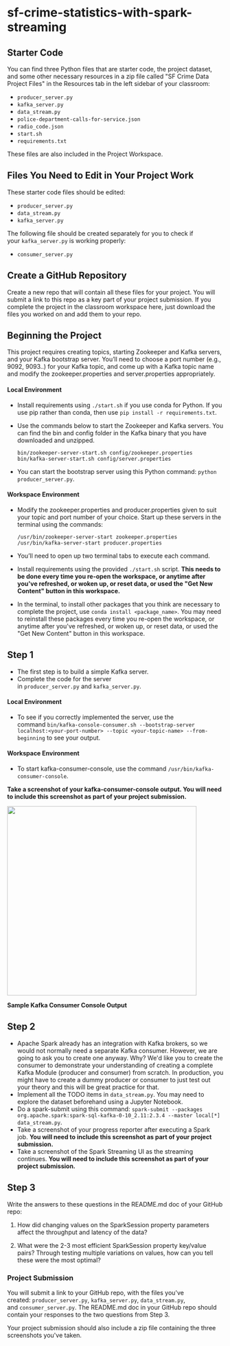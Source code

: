 # sf-crime-statistics-with-spark-streaming

<div>
<div class="index--container--2OwOl">
<div class="index--atom--lmAIo layout--content--3Smmq">
<div class="image-atom--image-atom--1XDdu" tabindex="0" role="button" aria-label="Show Image Fullscreen">
<div class="image-atom-content--CDPca">
<div class="image-and-annotations-container--1U01s">
<div>
<div class="index--container--2OwOl">
<div class="index--atom--lmAIo layout--content--3Smmq">
<div class="ltr">
<div class="index-module--markdown--2MdcR ureact-markdown ">
<h2 id="starter-code">Starter Code</h2>
<p>You can find three Python files that are starter code, the project dataset, and some other necessary resources in a zip file called "SF Crime Data Project Files" in the Resources tab in the left sidebar of your classroom:</p>
<ul>
<li><code>producer_server.py</code></li>
<li><code>kafka_server.py</code></li>
<li><code>data_stream.py</code></li>
<li><code>police-department-calls-for-service.json</code></li>
<li><code>radio_code.json</code></li>
<li><code>start.sh</code></li>
<li><code>requirements.txt</code></li>
</ul>
<p>These files are also included in the Project Workspace.</p>
</div>
</div>
</div>
</div>
</div>
<div>
<div class="index--container--2OwOl">
<div class="index--atom--lmAIo layout--content--3Smmq">
<div class="ltr">
<div class="index-module--markdown--2MdcR ureact-markdown ">
<h2 id="files-you-need-to-edit-in-your-project-work">Files You Need to Edit in Your Project Work</h2>
<p>These starter code files should be edited:</p>
<ul>
<li><code>producer_server.py</code></li>
<li><code>data_stream.py</code></li>
<li><code>kafka_server.py</code></li>
</ul>
<p>The following file should be created separately for you to check if your&nbsp;<code>kafka_server.py</code>&nbsp;is working properly:</p>
<ul>
<li><code>consumer_server.py</code></li>
</ul>
<h2 id="create-a-github-repository">Create a GitHub Repository</h2>
<p>Create a new repo that will contain all these files for your project. You will submit a link to this repo as a key part of your project submission. If you complete the project in the classroom workspace here, just download the files you worked on and add them to your repo.</p>
</div>
</div>
</div>
</div>
</div>
<div>
<div class="index--container--2OwOl">
<div class="index--atom--lmAIo layout--content--3Smmq">
<div class="ltr">
<div class="index-module--markdown--2MdcR ureact-markdown ">
<h2 id="beginning-the-project">Beginning the Project</h2>
<p>This project requires creating topics, starting Zookeeper and Kafka servers, and your Kafka bootstrap server. You&rsquo;ll need to choose a port number (e.g., 9092, 9093..) for your Kafka topic, and come up with a Kafka topic name and modify the zookeeper.properties and server.properties appropriately.</p>
<h4 id="local-environment">Local Environment</h4>
<ul>
<li>
<p>Install requirements using&nbsp;<code>./start.sh</code>&nbsp;if you use conda for Python. If you use pip rather than conda, then use&nbsp;<code>pip install -r requirements.txt</code>.</p>
</li>
<li>
<p>Use the commands below to start the Zookeeper and Kafka servers. You can find the bin and config folder in the Kafka binary that you have downloaded and unzipped.</p>
<pre><code>bin/zookeeper-server-<span class="hljs-operator"><span class="hljs-keyword">start</span>.sh config/zookeeper.properties
<span class="hljs-keyword">bin</span>/kafka-<span class="hljs-keyword">server</span>-<span class="hljs-keyword">start</span>.sh config/<span class="hljs-keyword">server</span>.properties</span>
</code></pre>
</li>
<li>You can start the bootstrap server using this Python command:&nbsp;<code>python producer_server.py</code>.</li>
</ul>
<h4 id="workspace-environment">Workspace Environment</h4>
<ul>
<li>Modify the zookeeper.properties and producer.properties given to suit your topic and port number of your choice. Start up these servers in the terminal using the commands:
<pre><code>/usr/bin/zookeeper-server-<span class="hljs-operator"><span class="hljs-keyword">start</span> zookeeper.properties
/usr/<span class="hljs-keyword">bin</span>/kafka-<span class="hljs-keyword">server</span>-<span class="hljs-keyword">start</span> producer.properties</span>
</code></pre>
</li>
<li>
<p>You&rsquo;ll need to open up two terminal tabs to execute each command.</p>
</li>
<li>
<p>Install requirements using the provided&nbsp;<code>./start.sh</code>&nbsp;script.&nbsp;<strong>This needs to be done every time you re-open the workspace, or anytime after you've refreshed, or woken up, or reset data, or used the "Get New Content" button in this workspace.</strong></p>
</li>
<li>
<p>In the terminal, to install other packages that you think are necessary to complete the project, use&nbsp;<code>conda install &lt;package_name&gt;</code>. You may need to reinstall these packages every time you re-open the workspace, or anytime after you've refreshed, or woken up, or reset data, or used the "Get New Content" button in this workspace.</p>
</li>
</ul>
</div>
</div>
</div>
</div>
</div>
<div>
<div class="index--container--2OwOl">
<div class="index--atom--lmAIo layout--content--3Smmq">
<div class="ltr">
<div class="index-module--markdown--2MdcR ureact-markdown ">
<h2 id="step-1">Step 1</h2>
<ul>
<li>The first step is to build a simple Kafka server.</li>
<li>Complete the code for the server in&nbsp;<code>producer_server.py</code>&nbsp;and&nbsp;<code>kafka_server.py</code>.</li>
</ul>
<h4 id="local-environment">Local Environment</h4>
<ul>
<li>To see if you correctly implemented the server, use the command&nbsp;<code>bin/kafka-console-consumer.sh --bootstrap-server localhost:&lt;your-port-number&gt; --topic &lt;your-topic-name&gt; --from-beginning</code>&nbsp;to see your output.</li>
</ul>
<h4 id="workspace-environment">Workspace Environment</h4>
<ul>
<li>To start kafka-consumer-console, use the command&nbsp;<code>/usr/bin/kafka-consumer-console</code>.</li>
</ul>
<p><strong>Take a screenshot of your kafka-consumer-console output. You will need to include this screenshot as part of your project submission.</strong></p>
</div>
</div>
</div>
</div>
</div>
<div>
<div class="index--container--2OwOl">
<div class="index--atom--lmAIo layout--content--3Smmq">
<div>
<div class="image-atom--image-atom--1XDdu" tabindex="0" role="button" aria-label="Show Image Fullscreen">
<div class="image-atom-content--CDPca">
<div class="image-and-annotations-container--1U01s"><img class="image--26lOQ" src="https://video.udacity-data.com/topher/2019/August/5d519bfc_screen-shot-2019-08-12-at-10.03.41-am/screen-shot-2019-08-12-at-10.03.41-am.png" alt="" width="441px" /></div>
<div class="caption--2IK-Y">
<div class="index-module--markdown--2MdcR ureact-markdown ">
<p><strong>Sample Kafka Consumer Console Output</strong></p>
</div>
</div>
</div>
</div>
</div>
</div>
</div>
</div>
<div>
<div class="index--container--2OwOl">
<div class="index--atom--lmAIo layout--content--3Smmq">
<div class="ltr">
<div class="index-module--markdown--2MdcR ureact-markdown ">
<h2 id="step-2">Step 2</h2>
<ul>
<li>Apache Spark already has an integration with Kafka brokers, so we would not normally need a separate Kafka consumer. However, we are going to ask you to create one anyway. Why? We'd like you to create the consumer to demonstrate your understanding of creating a complete Kafka Module (producer and consumer) from scratch. In production, you might have to create a dummy producer or consumer to just test out your theory and this will be great practice for that.</li>
<li>Implement all the TODO items in&nbsp;<code>data_stream.py</code>. You may need to explore the dataset beforehand using a Jupyter Notebook.</li>
<li>Do a spark-submit using this command:&nbsp;<code>spark-submit --packages org.apache.spark:spark-sql-kafka-0-10_2.11:2.3.4 --master local[*] data_stream.py</code>.</li>
<li>Take a screenshot of your progress reporter after executing a Spark job.&nbsp;<strong>You will need to include this screenshot as part of your project submission.</strong></li>
<li>Take a screenshot of the Spark Streaming UI as the streaming continues.&nbsp;<strong>You will need to include this screenshot as part of your project submission.</strong></li>
</ul>
</div>
</div>
</div>
</div>
</div>
<div>
<div class="index--container--2OwOl">
<div class="index--atom--lmAIo layout--content--3Smmq">
<div class="ltr">
<div class="index-module--markdown--2MdcR ureact-markdown ">
<h2 id="step-3">Step 3</h2>
<p>Write the answers to these questions in the README.md doc of your GitHub repo:</p>
<ol>
<li>
<p>How did changing values on the SparkSession property parameters affect the throughput and latency of the data?</p>
</li>
<li>
<p>What were the 2-3 most efficient SparkSession property key/value pairs? Through testing multiple variations on values, how can you tell these were the most optimal?</p>
</li>
</ol>
</div>
</div>
</div>
</div>
</div>
<div>
<div class="index--container--2OwOl">
<div class="index--atom--lmAIo layout--content--3Smmq">
<div class="ltr">
<div class="index-module--markdown--2MdcR ureact-markdown ">
<h3 id="project-submission">Project Submission</h3>
<p>You will submit a link to your GitHub repo, with the files you've created:&nbsp;<code>producer_server.py</code>,&nbsp;<code>kafka_server.py</code>,&nbsp;<code>data_stream.py</code>, and&nbsp;<code>consumer_server.py</code>. The README.md doc in your GitHub repo should contain your responses to the two questions from Step 3.</p>
<p>Your project submission should also include a zip file containing the three screenshots you've taken.</p>
</div>
</div>
</div>
</div>
</div>
</div>
</div>
</div>
</div>
</div>
</div>
